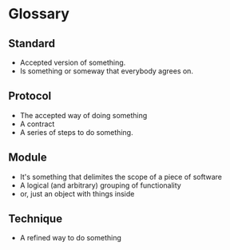 # Glossary

## Standard
- Accepted version of something.
- Is something or someway that everybody agrees on.

## Protocol
- The accepted way of doing something
- A contract
- A series of steps to do something.

## Module
- It's something that delimites the scope of a piece of software
- A logical (and arbitrary) grouping of functionality
- or, just an object with things inside

## Technique
- A refined way to do something